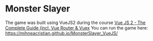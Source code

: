 # Monster Slayer
The game was built using VueJS2 during the course [Vue JS 2 - The Complete Guide (incl. Vue Router & Vuex](https://www.udemy.com/course/vuejs-2-the-complete-guide/)
You can run the game here: https://mihneacristian.github.io/MonsterSlayer_VueJS/
